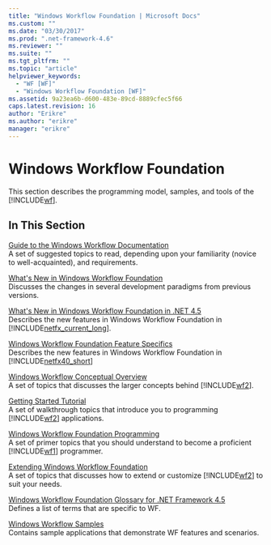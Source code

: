 ```yaml
---
title: "Windows Workflow Foundation | Microsoft Docs"
ms.custom: ""
ms.date: "03/30/2017"
ms.prod: ".net-framework-4.6"
ms.reviewer: ""
ms.suite: ""
ms.tgt_pltfrm: ""
ms.topic: "article"
helpviewer_keywords: 
  - "WF [WF]"
  - "Windows Workflow Foundation [WF]"
ms.assetid: 9a23ea6b-d600-483e-89cd-8889cfec5f66
caps.latest.revision: 16
author: "Erikre"
ms.author: "erikre"
manager: "erikre"
---
```

# Windows Workflow Foundation
This section describes the programming model, samples, and tools of the [!INCLUDE[wf](../../../includes/wf-md.md)].  
  
## In This Section  
 [Guide to the Windows Workflow Documentation](../../../docs/framework/windows-workflow-foundation/guide-to-the-documentation.md)  
 A set of suggested topics to read, depending upon your familiarity (novice to well-acquainted), and requirements.  
  
 [What's New in Windows Workflow Foundation](../../../docs/framework/windows-workflow-foundation/whats-new.md)  
 Discusses the changes in several development paradigms from previous versions.  
  
 [What's New in Windows Workflow Foundation in .NET 4.5](../../../docs/framework/windows-workflow-foundation/whats-new-in-wf-in-dotnet.md)  
 Describes the new features in Windows Workflow Foundation in [!INCLUDE[netfx_current_long](../../../includes/netfx-current-long-md.md)].  
  
 [Windows Workflow Foundation Feature Specifics](../../../docs/framework/windows-workflow-foundation/feature-specifics.md)  
 Describes the new features in Windows Workflow Foundation in  [!INCLUDE[netfx40_short](../../../includes/netfx40-short-md.md)]  
  
 [Windows Workflow Conceptual Overview](../../../docs/framework/windows-workflow-foundation/conceptual-overview.md)  
 A set of topics that discusses the larger concepts behind [!INCLUDE[wf2](../../../includes/wf2-md.md)].  
  
 [Getting Started Tutorial](../../../docs/framework/windows-workflow-foundation/getting-started-tutorial.md)  
 A set of walkthrough topics that introduce you to programming [!INCLUDE[wf2](../../../includes/wf2-md.md)] applications.  
  
 [Windows Workflow Foundation Programming](../../../docs/framework/windows-workflow-foundation/programming.md)  
 A set of primer topics that you should understand to become a proficient [!INCLUDE[wf1](../../../includes/wf1-md.md)] programmer.  
  
 [Extending Windows Workflow Foundation](../../../docs/framework/windows-workflow-foundation/extend.md)  
 A set of topics that discusses how to extend or customize [!INCLUDE[wf2](../../../includes/wf2-md.md)] to suit your needs.  
  
 [Windows Workflow Foundation Glossary for .NET Framework 4.5](../../../docs/framework/windows-workflow-foundation/glossary.md)  
 Defines a list of terms that are specific to WF.  
  
 [Windows Workflow Samples](../../../docs/framework/windows-workflow-foundation/samples/index.md)  
 Contains sample applications that demonstrate WF features and scenarios.